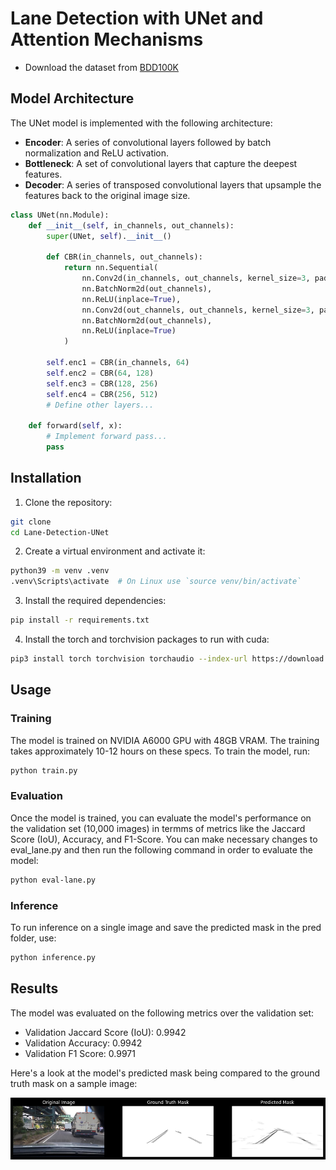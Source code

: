 # Lane Detection with UNet and Attention Mechanisms

- Download the dataset from [BDD100K](https://dl.cv.ethz.ch/bdd100k/data/)

## Model Architecture

The UNet model is implemented with the following architecture:

- **Encoder**: A series of convolutional layers followed by batch normalization and ReLU activation.
- **Bottleneck**: A set of convolutional layers that capture the deepest features.
- **Decoder**: A series of transposed convolutional layers that upsample the features back to the original image size.

```python
class UNet(nn.Module):
    def __init__(self, in_channels, out_channels):
        super(UNet, self).__init__()

        def CBR(in_channels, out_channels):
            return nn.Sequential(
                nn.Conv2d(in_channels, out_channels, kernel_size=3, padding=1),
                nn.BatchNorm2d(out_channels),
                nn.ReLU(inplace=True),
                nn.Conv2d(out_channels, out_channels, kernel_size=3, padding=1),
                nn.BatchNorm2d(out_channels),
                nn.ReLU(inplace=True)
            )

        self.enc1 = CBR(in_channels, 64)
        self.enc2 = CBR(64, 128)
        self.enc3 = CBR(128, 256)
        self.enc4 = CBR(256, 512)
        # Define other layers...

    def forward(self, x):
        # Implement forward pass...
        pass
```
## Installation

1. Clone the repository:
```bash
git clone 
cd Lane-Detection-UNet
```

2. Create a virtual environment and activate it:
```bash
python39 -m venv .venv
.venv\Scripts\activate  # On Linux use `source venv/bin/activate`
```
3. Install the required dependencies:
```bash
pip install -r requirements.txt
```

4. Install the torch and torchvision packages to run with cuda:
```bash
pip3 install torch torchvision torchaudio --index-url https://download.pytorch.org/whl/cu118
```

## Usage
### Training
The model is trained on NVIDIA A6000 GPU with 48GB VRAM. The training takes approximately 10-12 hours on these specs. To train the model, run:
```bash
python train.py
```

### Evaluation
Once the model is trained, you can evaluate the model's performance on the validation set (10,000 images) in termms of metrics like the Jaccard Score (IoU), Accuracy, and F1-Score. You can make necessary changes to eval_lane.py and then run the following command in order to evaluate the model:
```bash
python eval-lane.py
```

### Inference 
To run inference on a single image and save the predicted mask in the pred folder, use:
```bash
python inference.py
```


## Results
The model was evaluated on the following metrics over the validation set:
- Validation Jaccard Score (IoU): 0.9942
- Validation Accuracy: 0.9942
- Validation F1 Score: 0.9971

Here's a look at the model's predicted mask being compared to the ground truth mask on a sample image:

![Single Inference](./predicted.png)
